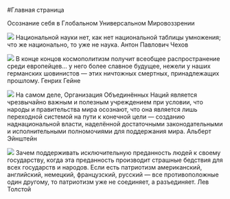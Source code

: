 #Главная страница

Осознание себя в Глобальном Универсальном Мировоззрении

![](https://external-content.duckduckgo.com/iu/?u=https%3A%2F%2Ftse1.mm.bing.net%2Fth%2Fid%2FOIP.ueupvre6WZ2KS26b6Gkk4gHaKA%3Fpid%3DApi&f=1&ipt=684aed255abca2d1f8d3ad105020cbb77cb88dd3643b6061ecff2b732869d08c)
Национальной науки нет, как нет национальной таблицы умножения; что же национально, то уже не наука. 
Антон Павлович Чехов

![](https://external-content.duckduckgo.com/iu/?u=http%3A%2F%2Frgbs.ru%2Fwp-content%2Fuploads%2F2022%2F12%2Fau9JckI5N1g.jpg&f=1&nofb=1&ipt=4f1577abd08582b8c181e3444e862af65b22e21e146ae8950fea9d15f3a953a4)
В конце концов космополитизм получит всеобщее распространение среди европейцев... у него более славное будущее, нежели у наших германских шовинистов — этих ничтожных смертных, принадлежащих прошлому.
Генрих Гейне

![](https://external-content.duckduckgo.com/iu/?u=https%3A%2F%2Ftse1.mm.bing.net%2Fth%2Fid%2FOIP.sW9UZe2Fz1x0dGX98veElQHaEK%3Fpid%3DApi&f=1&ipt=51a58e740dda90c5276050c70bb14364be258a4a75007030e1a8e378352878b3&ipo=images)
На самом деле, Организация Объединённых Наций является чрезвычайно важным и полезным учреждением при условии, что народы и правительства мира осознают, что она является лишь переходной системой на пути к конечной цели — созданию наднациональной власти, наделённой достаточными законодательными и исполнительными полномочиями для поддержания мира.
Альберт Эйнштейн

![](https://external-content.duckduckgo.com/iu/?u=http%3A%2F%2Fpeoples.ru%2Fart%2Fliterature%2Fprose%2Fbelletristika%2Ftolstoy%2Ftolstoy_744.jpg&f=1&nofb=1&ipt=299865bcd12374f134fa04159e0e81ffd69293012665c38b2d46e817768743d4)
Зачем поддерживать исключительную преданность людей к своему государству, когда эта преданность производит страшные бедствия для всех государств и народов. Если есть патриотизм американский, английский, немецкий, французский, русский — все противоположные один другому, то патриотизм уже не соединяет, а разъединяет.
Лев Толстой

